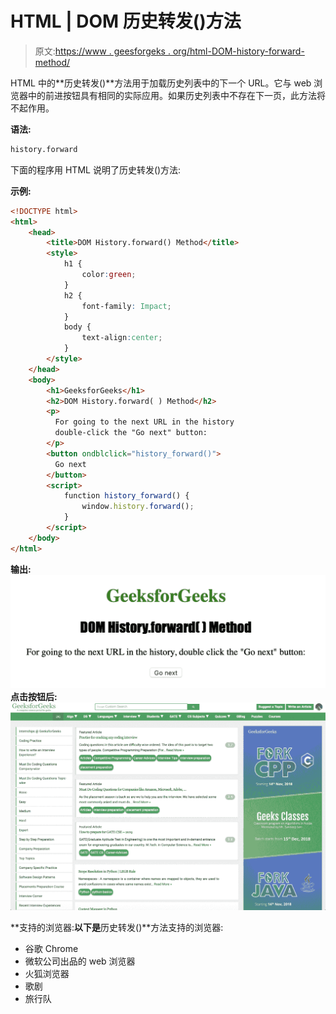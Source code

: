 # HTML | DOM 历史转发()方法

> 原文:[https://www . geesforgeks . org/html-DOM-history-forward-method/](https://www.geeksforgeeks.org/html-dom-history-forward-method/)

HTML 中的**历史转发()**方法用于加载历史列表中的下一个 URL。它与 web 浏览器中的前进按钮具有相同的实际应用。如果历史列表中不存在下一页，此方法将不起作用。

**语法:**

```html
history.forward
```

下面的程序用 HTML 说明了历史转发()方法:

**示例:**

```html
<!DOCTYPE html>
<html>
    <head> 
        <title>DOM History.forward() Method</title> 
        <style> 
            h1 { 
                color:green; 
            } 
            h2 {
                font-family: Impact;
            }
            body { 
                text-align:center; 
            } 
        </style> 
    </head>
    <body>
        <h1>GeeksforGeeks</h1> 
        <h2>DOM History.forward( ) Method</h2> 
        <p>
          For going to the next URL in the history
          double-click the "Go next" button: 
        </p>
        <button ondblclick="history_forward()">
          Go next
        </button>
        <script>
            function history_forward() {
                window.history.forward(); 
            }
        </script>
    </body>
</html>                    
```

**输出:**
![](img/4a260a20384310cbb099e1acd9f550a0.png)
**点击按钮后:**
![](img/f79cb24bebb47a37ddec121204d75040.png)

**支持的浏览器:**以下是**历史转发()**方法支持的浏览器:

*   谷歌 Chrome
*   微软公司出品的 web 浏览器
*   火狐浏览器
*   歌剧
*   旅行队